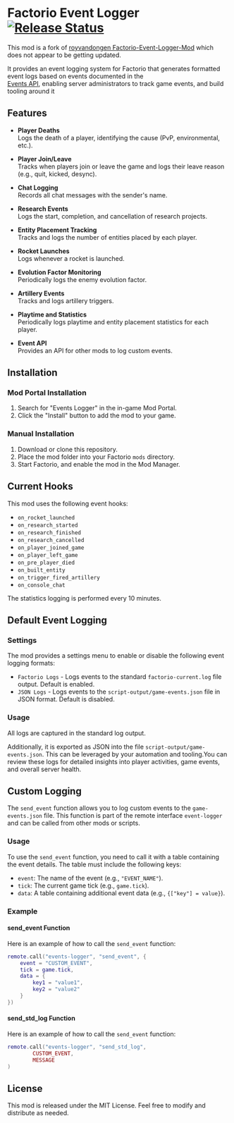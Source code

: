 # Factorio Event Logger [![Release Status](https://github.com/Ralnoc/events-logger/actions/workflows/build-release.yml/badge.svg)](https://github.com/Ralnoc/events-logger/actions/workflows/build-release.yml)

This mod is a fork of [royvandongen Factorio-Event-Logger-Mod](https://github.com/royvandongen/Factorio-Event-Logger-Mod) which does not appear to be getting updated. 

It provides an event logging system for Factorio that generates formatted event logs based on events documented in the  
[Events API](https://lua-api.factorio.com/latest/events.html), enabling server administrators to track game events, and build tooling around it

## Features

- **Player Deaths**  
  Logs the death of a player, identifying the cause (PvP, environmental, etc.).

- **Player Join/Leave**  
  Tracks when players join or leave the game and logs their leave reason (e.g., quit, kicked, desync).

- **Chat Logging**  
  Records all chat messages with the sender's name.

- **Research Events**  
  Logs the start, completion, and cancellation of research projects.

- **Entity Placement Tracking**  
  Tracks and logs the number of entities placed by each player.

- **Rocket Launches**  
  Logs whenever a rocket is launched.

- **Evolution Factor Monitoring**  
  Periodically logs the enemy evolution factor.

- **Artillery Events**  
  Tracks and logs artillery triggers.

- **Playtime and Statistics**  
  Periodically logs playtime and entity placement statistics for each player.

- **Event API**  
  Provides an API for other mods to log custom events.

## Installation

### Mod Portal Installation
1. Search for "Events Logger" in the in-game Mod Portal.
2. Click the "Install" button to add the mod to your game.

### Manual Installation
1. Download or clone this repository.
2. Place the mod folder into your Factorio `mods` directory.
3. Start Factorio, and enable the mod in the Mod Manager.

## Current Hooks

This mod uses the following event hooks:

- `on_rocket_launched`
- `on_research_started`
- `on_research_finished`
- `on_research_cancelled`
- `on_player_joined_game`
- `on_player_left_game`
- `on_pre_player_died`
- `on_built_entity`
- `on_trigger_fired_artillery`
- `on_console_chat`

The statistics logging is performed every 10 minutes.

## Default Event Logging

### Settings
The mod provides a settings menu to enable or disable the following event logging formats:
* `Factorio Logs` - Logs events to the standard `factorio-current.log` file output. Default is enabled.
* `JSON Logs` - Logs events to the `script-output/game-events.json` file in JSON format. Default is disabled.

### Usage
All logs are captured in the standard log output. 

Additionally, it is exported as JSON into the file `script-output/game-events.json`. This can be leveraged by your 
automation and tooling.You can review these logs for detailed insights into player activities, game events, and 
overall server health.

## Custom Logging

The `send_event` function allows you to log custom events to the `game-events.json` file. This function is part of the 
remote interface `event-logger` and can be called from other mods or scripts.

### Usage

To use the `send_event` function, you need to call it with a table containing the event details. The table must include 
the following keys:

- `event`: The name of the event (e.g., `"EVENT_NAME"`).
- `tick`: The current game tick (e.g., `game.tick`).
- `data`: A table containing additional event data (e.g., `{["key"] = value}`).

### Example

#### send_event Function

Here is an example of how to call the `send_event` function:

```lua
remote.call("events-logger", "send_event", {
    event = "CUSTOM_EVENT",
    tick = game.tick,
    data = {
        key1 = "value1",
        key2 = "value2"
    }
})
```

#### send_std_log Function

Here is an example of how to call the `send_event` function:

```lua
remote.call("events-logger", "send_std_log",
        CUSTOM_EVENT,
        MESSAGE
)
```

## License

This mod is released under the MIT License. Feel free to modify and distribute as needed.
